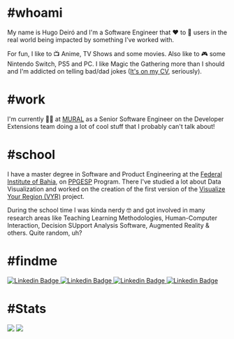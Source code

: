 # #whoami 

My name is Hugo Deiró and I'm a Software Engineer that ❤️ to 👀 users in the real world being impacted by something I've worked with.

For fun, I like to 📺 Anime, TV Shows and some movies. Also like to 🎮 some Nintendo Switch, PS5 and PC. I like Magic the Gathering more than I should and I'm addicted on telling bad/dad jokes ([It's on my CV](https://hugodeiro.com/resume.html), seriously).

# #work

I'm currently 🧑‍💻 at [MURAL](https://mural.co/) as a Senior Software Engineer on the Developer Extensions team doing a lot of cool stuff that I probably can't talk about!

# #school

I have a master degree in Software and Product Engineering at the [Federal Institute of Bahia](https://portal.ifba.edu.br/), on [PPGESP](https://ppgesp.ifba.edu.br/) Program. There I've studied a lot about Data Visualization and worked on the creation of the first version of the [Visualize Your Region (VYR)](https://github.com/visualize-your-region) project.

During the school time I was kinda nerdy 🤓 and got involved in many research areas like Teaching Learning Methodologies, Human-Computer Interaction, Decision SUpport Analysis Software, Augmented Reality & others. Quite random, uh?

# #findme

<div class="findme">
  <a href="https://www.linkedin.com/in/hdeiro" target="blank">
    <img alt="Linkedin Badge" src="https://img.shields.io/badge/-Hugo%20Deiró-563D7C?style=circle-square&logo=Linkedin&logoColor=white"/>
  </a>

  <a href="mailto:hugodeiro@gmail.com" target="blank">
    <img alt="Linkedin Badge" src="https://img.shields.io/badge/-hugodeiro@gmail.com-563D7C?style=circle-square&logo=gmail&logoColor=white"/>
  </a>

  <a href="https://hugodeiro.com/" target="blank">
    <img alt="Linkedin Badge" src="https://img.shields.io/badge/-hugodeiro.com-563D7C?style=circle-square&logo=googlechrome&logoColor=white"/>
  </a>

  <a href="https://hugodeiro.com/resume.html" target="blank">
    <img alt="Linkedin Badge" src="https://img.shields.io/badge/-My%20Resume-563D7C?style=circle-square&logo=readthedocs&logoColor=white"/>
  </a>
</div>

# #Stats

<div>
  <img src="https://github-readme-stats.vercel.app/api?username=hdeiro&show_icons=true&theme=material-palenight"> 
  <img src="https://github-readme-stats.vercel.app/api/top-langs/?username=hdeiro&langs_count=5&hide=Pascal&layout=compact&theme=material-palenight"> 
</div>
